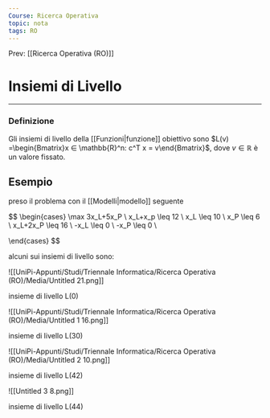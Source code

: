 ```yaml
---
Course: Ricerca Operativa
topic: nota
tags: RO
---
```


Prev: [[Ricerca Operativa (RO)]]

# Insiemi di Livello
---

### Definizione

Gli insiemi di livello della [[Funzioni|funzione]] obiettivo sono $L(v) =\begin{Bmatrix}x ∈ \mathbb{R}^n: c^T x = v\end{Bmatrix}$, dove $v ∈ \mathbb{R}$  è  un valore fissato.

## Esempio

preso il problema con il [[Modelli|modello]] seguente

$$
\begin{cases}
\max 3x_L+5x_P \\
x_L+x_p \leq 12 \\
x_L \leq 10 \\
x_P \leq 6 \\
x_L+2x_P \leq 16 \\
-x_L \leq 0 \\
-x_P \leq 0 \\

\end{cases}
$$

alcuni sui insiemi di livello sono:

![[UniPi-Appunti/Studi/Triennale Informatica/Ricerca Operativa (RO)/Media/Untitled 21.png]]

insieme di livello L(0)

![[UniPi-Appunti/Studi/Triennale Informatica/Ricerca Operativa (RO)/Media/Untitled 1 16.png]]

insieme di livello L(30)

![[UniPi-Appunti/Studi/Triennale Informatica/Ricerca Operativa (RO)/Media/Untitled 2 10.png]]

insieme di livello L(42)

![[Untitled 3 8.png]]

insieme di livello L(44)
